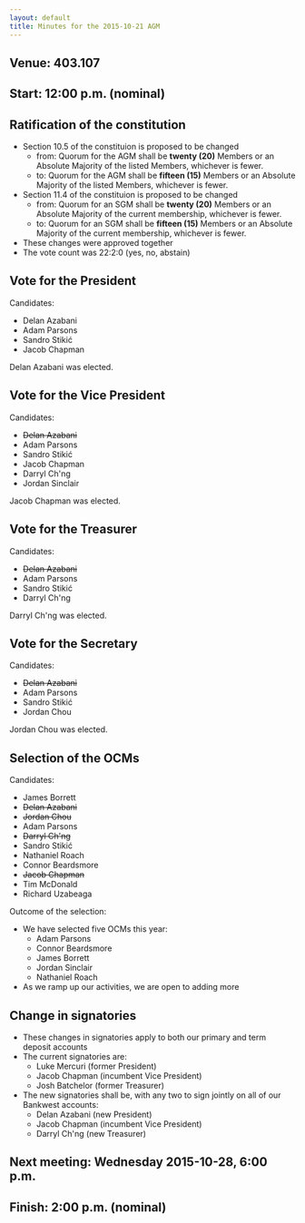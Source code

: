 ```yaml
---
layout: default
title: Minutes for the 2015-10-21 AGM
---
```


## Venue: 403.107

## Start: 12:00 p.m. (nominal)

## Ratification of the constitution

  * Section 10.5 of the constituion is proposed to be changed
    * from: Quorum for the AGM shall be **twenty (20)** Members or an Absolute Majority of the listed Members, whichever is fewer.
    * to: Quorum for the AGM shall be **fifteen (15)** Members or an Absolute Majority of the listed Members, whichever is fewer.
  * Section 11.4 of the constituion is proposed to be changed
    * from: Quorum for an SGM shall be **twenty (20)** Members or an Absolute Majority of the current membership, whichever is fewer.
    * to: Quorum for an SGM shall be **fifteen (15)** Members or an Absolute Majority of the current membership, whichever is fewer.
  * These changes were approved together
  * The vote count was 22:2:0 (yes, no, abstain)

## Vote for the President

Candidates:

  * Delan Azabani
  * Adam Parsons
  * Sandro Stikić
  * Jacob Chapman

Delan Azabani was elected.

## Vote for the Vice President

Candidates:

  * <del>Delan Azabani</del>
  * Adam Parsons
  * Sandro Stikić
  * Jacob Chapman
  * Darryl Ch'ng
  * Jordan Sinclair

Jacob Chapman was elected.

## Vote for the Treasurer

Candidates:

  * <del>Delan Azabani</del>
  * Adam Parsons
  * Sandro Stikić
  * Darryl Ch'ng

Darryl Ch'ng was elected.

## Vote for the Secretary

Candidates:

  * <del>Delan Azabani</del>
  * Adam Parsons
  * Sandro Stikić
  * Jordan Chou

Jordan Chou was elected.

## Selection of the OCMs

Candidates:

  * James Borrett
  * <del>Delan Azabani</del>
  * <del>Jordan Chou</del>
  * Adam Parsons
  * <del>Darryl Ch'ng</del>
  * Sandro Stikić
  * Nathaniel Roach
  * Connor Beardsmore
  * <del>Jacob Chapman</del>
  * Tim McDonald
  * Richard Uzabeaga

Outcome of the selection:

  * We have selected five OCMs this year:
    * Adam Parsons
    * Connor Beardsmore
    * James Borrett
    * Jordan Sinclair
    * Nathaniel Roach
  * As we ramp up our activities, we are open to adding more

## Change in signatories

  * These changes in signatories apply to both our primary and term deposit accounts
  * The current signatories are:
    * Luke Mercuri (former President)
    * Jacob Chapman (incumbent Vice President)
    * Josh Batchelor (former Treasurer)
  * The new signatories shall be, with any two to sign jointly on all of our Bankwest accounts:
    * Delan Azabani (new President)
    * Jacob Chapman (incumbent Vice President)
    * Darryl Ch'ng (new Treasurer)

## Next meeting: Wednesday 2015-10-28, 6:00 p.m.

## Finish: 2:00 p.m. (nominal)
